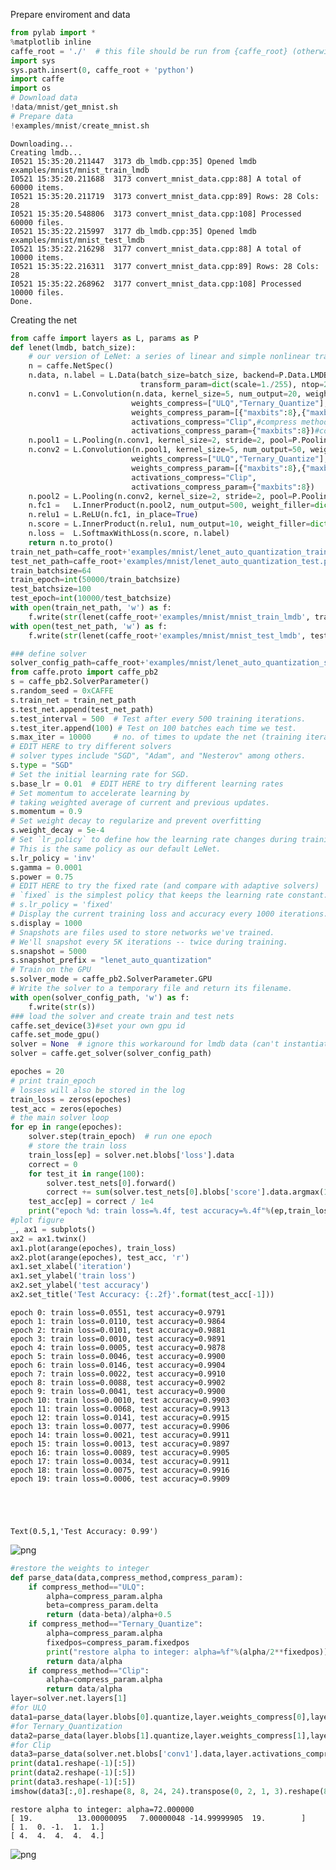 
Prepare enviroment and data 


```python
from pylab import *
%matplotlib inline
caffe_root = './'  # this file should be run from {caffe_root} (otherwise change this line)
import sys
sys.path.insert(0, caffe_root + 'python')
import caffe
import os
# Download data
!data/mnist/get_mnist.sh
# Prepare data
!examples/mnist/create_mnist.sh
```

    Downloading...
    Creating lmdb...
    I0521 15:35:20.211447  3173 db_lmdb.cpp:35] Opened lmdb examples/mnist/mnist_train_lmdb
    I0521 15:35:20.211688  3173 convert_mnist_data.cpp:88] A total of 60000 items.
    I0521 15:35:20.211719  3173 convert_mnist_data.cpp:89] Rows: 28 Cols: 28
    I0521 15:35:20.548806  3173 convert_mnist_data.cpp:108] Processed 60000 files.
    I0521 15:35:22.215997  3177 db_lmdb.cpp:35] Opened lmdb examples/mnist/mnist_test_lmdb
    I0521 15:35:22.216298  3177 convert_mnist_data.cpp:88] A total of 10000 items.
    I0521 15:35:22.216311  3177 convert_mnist_data.cpp:89] Rows: 28 Cols: 28
    I0521 15:35:22.268962  3177 convert_mnist_data.cpp:108] Processed 10000 files.
    Done.


Creating the net


```python
from caffe import layers as L, params as P
def lenet(lmdb, batch_size):
    # our version of LeNet: a series of linear and simple nonlinear transformations
    n = caffe.NetSpec()
    n.data, n.label = L.Data(batch_size=batch_size, backend=P.Data.LMDB, source=lmdb,
                             transform_param=dict(scale=1./255), ntop=2)
    n.conv1 = L.Convolution(n.data, kernel_size=5, num_output=20, weight_filler=dict(type='xavier'),
                           weights_compress=["ULQ","Ternary_Quantize"], #compress methods for kernel and bias
                           weights_compress_param=[{"maxbits":8},{"maxbits":8}], #compress param for kernel and bias
                           activations_compress="Clip",#compress method for activations
                           activations_compress_param={"maxbits":8})#compress param for activations
    n.pool1 = L.Pooling(n.conv1, kernel_size=2, stride=2, pool=P.Pooling.MAX)
    n.conv2 = L.Convolution(n.pool1, kernel_size=5, num_output=50, weight_filler=dict(type='xavier'),
                           weights_compress=["ULQ","Ternary_Quantize"],
                           weights_compress_param=[{"maxbits":8},{"maxbits":8}],
                           activations_compress="Clip",
                           activations_compress_param={"maxbits":8})
    n.pool2 = L.Pooling(n.conv2, kernel_size=2, stride=2, pool=P.Pooling.MAX)
    n.fc1 =   L.InnerProduct(n.pool2, num_output=500, weight_filler=dict(type='xavier'))
    n.relu1 = L.ReLU(n.fc1, in_place=True)
    n.score = L.InnerProduct(n.relu1, num_output=10, weight_filler=dict(type='xavier'))
    n.loss =  L.SoftmaxWithLoss(n.score, n.label)
    return n.to_proto()
train_net_path=caffe_root+'examples/mnist/lenet_auto_quantization_train.prototxt'
test_net_path=caffe_root+'examples/mnist/lenet_auto_quantization_test.prototxt'
train_batchsize=64
train_epoch=int(50000/train_batchsize)
test_batchsize=100
test_epoch=int(10000/test_batchsize)
with open(train_net_path, 'w') as f:
    f.write(str(lenet(caffe_root+'examples/mnist/mnist_train_lmdb', train_batchsize)))
with open(test_net_path, 'w') as f:
    f.write(str(lenet(caffe_root+'examples/mnist/mnist_test_lmdb', test_batchsize)))
```


```python
### define solver
solver_config_path=caffe_root+'examples/mnist/lenet_auto_quantization_solver.prototxt'
from caffe.proto import caffe_pb2
s = caffe_pb2.SolverParameter()
s.random_seed = 0xCAFFE
s.train_net = train_net_path
s.test_net.append(test_net_path)
s.test_interval = 500  # Test after every 500 training iterations.
s.test_iter.append(100) # Test on 100 batches each time we test.
s.max_iter = 10000     # no. of times to update the net (training iterations)
# EDIT HERE to try different solvers
# solver types include "SGD", "Adam", and "Nesterov" among others.
s.type = "SGD"
# Set the initial learning rate for SGD.
s.base_lr = 0.01  # EDIT HERE to try different learning rates
# Set momentum to accelerate learning by
# taking weighted average of current and previous updates.
s.momentum = 0.9
# Set weight decay to regularize and prevent overfitting
s.weight_decay = 5e-4
# Set `lr_policy` to define how the learning rate changes during training.
# This is the same policy as our default LeNet.
s.lr_policy = 'inv'
s.gamma = 0.0001
s.power = 0.75
# EDIT HERE to try the fixed rate (and compare with adaptive solvers)
# `fixed` is the simplest policy that keeps the learning rate constant.
# s.lr_policy = 'fixed'
# Display the current training loss and accuracy every 1000 iterations.
s.display = 1000
# Snapshots are files used to store networks we've trained.
# We'll snapshot every 5K iterations -- twice during training.
s.snapshot = 5000
s.snapshot_prefix = "lenet_auto_quantization"
# Train on the GPU
s.solver_mode = caffe_pb2.SolverParameter.GPU
# Write the solver to a temporary file and return its filename.
with open(solver_config_path, 'w') as f:
    f.write(str(s))
### load the solver and create train and test nets
caffe.set_device(3)#set your own gpu id
caffe.set_mode_gpu()
solver = None  # ignore this workaround for lmdb data (can't instantiate two solvers on the same data)
solver = caffe.get_solver(solver_config_path)
```


```python
epoches = 20
# print train_epoch
# losses will also be stored in the log
train_loss = zeros(epoches)
test_acc = zeros(epoches)
# the main solver loop
for ep in range(epoches):
    solver.step(train_epoch)  # run one epoch
    # store the train loss
    train_loss[ep] = solver.net.blobs['loss'].data
    correct = 0
    for test_it in range(100):
        solver.test_nets[0].forward()
        correct += sum(solver.test_nets[0].blobs['score'].data.argmax(1)== solver.test_nets[0].blobs['label'].data)
    test_acc[ep] = correct / 1e4
    print("epoch %d: train loss=%.4f, test accuracy=%.4f"%(ep,train_loss[ep],test_acc[ep]))
#plot figure
_, ax1 = subplots()
ax2 = ax1.twinx()
ax1.plot(arange(epoches), train_loss)
ax2.plot(arange(epoches), test_acc, 'r')
ax1.set_xlabel('iteration')
ax1.set_ylabel('train loss')
ax2.set_ylabel('test accuracy')
ax2.set_title('Test Accuracy: {:.2f}'.format(test_acc[-1]))
```

    epoch 0: train loss=0.0551, test accuracy=0.9791
    epoch 1: train loss=0.0110, test accuracy=0.9864
    epoch 2: train loss=0.0101, test accuracy=0.9881
    epoch 3: train loss=0.0010, test accuracy=0.9891
    epoch 4: train loss=0.0005, test accuracy=0.9878
    epoch 5: train loss=0.0046, test accuracy=0.9900
    epoch 6: train loss=0.0146, test accuracy=0.9904
    epoch 7: train loss=0.0022, test accuracy=0.9910
    epoch 8: train loss=0.0088, test accuracy=0.9902
    epoch 9: train loss=0.0041, test accuracy=0.9900
    epoch 10: train loss=0.0010, test accuracy=0.9903
    epoch 11: train loss=0.0068, test accuracy=0.9913
    epoch 12: train loss=0.0141, test accuracy=0.9915
    epoch 13: train loss=0.0077, test accuracy=0.9906
    epoch 14: train loss=0.0021, test accuracy=0.9911
    epoch 15: train loss=0.0013, test accuracy=0.9897
    epoch 16: train loss=0.0089, test accuracy=0.9905
    epoch 17: train loss=0.0034, test accuracy=0.9911
    epoch 18: train loss=0.0075, test accuracy=0.9916
    epoch 19: train loss=0.0006, test accuracy=0.9909





    Text(0.5,1,'Test Accuracy: 0.99')




![png](output_5_2.png)



```python
#restore the weights to integer
def parse_data(data,compress_method,compress_param):
    if compress_method=="ULQ":
        alpha=compress_param.alpha
        beta=compress_param.delta
        return (data-beta)/alpha+0.5
    if compress_method=="Ternary_Quantize":
        alpha=compress_param.alpha
        fixedpos=compress_param.fixedpos
        print("restore alpha to integer: alpha=%f"%(alpha/2**fixedpos))
        return data/alpha
    if compress_method=="Clip":
        alpha=compress_param.alpha
        return data/alpha  
layer=solver.net.layers[1]
#for ULQ
data1=parse_data(layer.blobs[0].quantize,layer.weights_compress[0],layer.weights_compress_param[0])
#for Ternary_Quantization
data2=parse_data(layer.blobs[1].quantize,layer.weights_compress[1],layer.weights_compress_param[1])
#for Clip
data3=parse_data(solver.net.blobs['conv1'].data,layer.activations_compress[0],layer.activations_compress_param[0])
print(data1.reshape(-1)[:5])
print(data2.reshape(-1)[:5])
print(data3.reshape(-1)[:5])
imshow(data3[:,0].reshape(8, 8, 24, 24).transpose(0, 2, 1, 3).reshape(8*24, 8*24), cmap='gray')
```

    restore alpha to integer: alpha=72.000000
    [ 19.          13.00000095   7.00000048 -14.99999905  19.        ]
    [ 1.  0. -1.  1.  1.]
    [ 4.  4.  4.  4.  4.]



![png](output_6_1.png)

